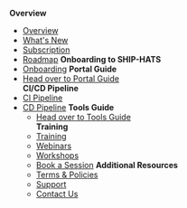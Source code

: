 **Overview**
  - [Overview](ship-hats-overview)
  - [What's New](whats-new)
  - [Subscription](subscription)
  - [Roadmap](roadmap)
**Onboarding to SHIP-HATS**  
  - [Onboarding](getting-started) 
**Portal Guide**
  - [Head over to Portal Guide](https://docs.developer.tech.gov.sg/docs/ship-hats-portal-guide/#/ship-hats-portal-overview)  
**CI/CD Pipeline**
- [CI Pipeline](ci-pipeline)  
- [CD Pipeline](cd-pipeline) 
**Tools Guide**
  - [Head over to Tools Guide](https://docs.developer.tech.gov.sg/docs/ship-hats-tools-guide/#/tools-overview)  
**Training**
  - [Training](training)
  - [Webinars]()
  - [Workshops]()
  - [Book a Session]()
**Additional Resources**
  - [Terms & Policies](terms-and-policies)
  - [Support](support)
  - [Contact Us](contact-us)

<!--
  - [Document History](document-history)


-->  